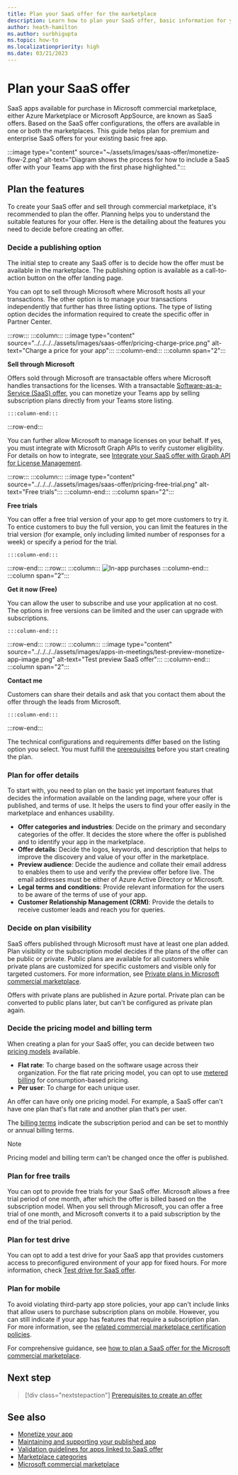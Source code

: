 ```yaml
---
title: Plan your SaaS offer for the marketplace
description: Learn how to plan your SaaS offer, basic information for your plan, and about the features and its functionalities.
author: heath-hamilton
ms.author: surbhigupta
ms.topic: how-to
ms.localizationpriority: high
ms.date: 03/21/2023
---
```


# Plan your SaaS offer

SaaS apps available for purchase in Microsoft commercial marketplace, either Azure Marketplace or Microsoft AppSource, are known as SaaS offers. Based on the SaaS offer configurations, the offers are available in one or both the marketplaces. This guide helps plan for premium and enterprise SaaS offers for your existing basic free app.

:::image type="content" source="~/assets/images/saas-offer/monetize-flow-2.png" alt-text="Diagram shows the process for how to include a SaaS offer with your Teams app with the first phase highlighted.":::

## Plan the features

To create your SaaS offer and sell through commercial marketplace, it's recommended to plan the offer. Planning helps you to understand the suitable features for your offer. Here is the detailing about the features you need to decide before creating an offer.

### Decide a publishing option

The initial step to create any SaaS offer is to decide how the offer must be available in the marketplace. The publishing option is available as a call-to-action button on the offer landing page.

You can opt to sell through Microsoft where Microsoft hosts all your transactions. The other option is to manage your transactions independently that further has three listing options. The type of listing option decides the information required to create the specific offer in Partner Center.

:::row:::
    :::column:::
        :::image type="content" source="../../../../assets/images/saas-offer/pricing-charge-price.png" alt-text="Charge a price for your app":::
    :::column-end:::
    :::column span="2":::

**Sell through Microsoft**

Offers sold through Microsoft are transactable offers where Microsoft handles transactions for the licenses. With a transactable [Software-as-a-Service (SaaS) offer](~/concepts/deploy-and-publish/appsource/prepare/include-saas-offer.md), you can monetize your Teams app by selling subscription plans directly from your Teams store listing.

    :::column-end:::
:::row-end:::

You can further allow Microsoft to manage licenses on your behalf. If yes, you must integrate with Microsoft Graph APIs to verify customer eligibility. For details on how to integrate, see [Integrate your SaaS offer with Graph API for License Management](prerequisites.md#integrate-with-graph-usagerights-api).

:::row:::
    :::column:::
     :::image type="content" source="../../../../assets/images/saas-offer/pricing-free-trial.png" alt-text="Free trials":::
    :::column-end:::
    :::column span="2":::

**Free trials**

You can offer a free trial version of your app to get more customers to try it. To entice customers to buy the full version, you can limit the features in the trial version (for example, only including limited number of responses for a week) or specify a period for the trial.

    :::column-end:::
:::row-end:::
:::row:::
    :::column:::
        ![In-app purchases](~/assets/images/saas-offer/pricing-in-app-purchases.png)
    :::column-end:::
    :::column span="2":::

**Get it now (Free)**

You can allow the user to subscribe and use your application at no cost. The options in free versions can be limited and the user can upgrade with subscriptions.

    :::column-end:::
:::row-end:::
:::row:::
    :::column:::
        :::image type="content" source="../../../../assets/images/apps-in-meetings/test-preview-monetize-app-image.png" alt-text="Test preview SaaS offer":::
    :::column-end:::
    :::column span="2":::

**Contact me**

Customers can share their details and ask that you contact them about the offer through the leads from Microsoft.

    :::column-end:::
:::row-end:::

The technical configurations and requirements differ based on the listing option you select. You must fulfill the [prerequisites](prerequisites.md) before you start creating the plan.

### Plan for offer details

To start with, you need to plan on the basic yet important features that decides the information available on the landing page, where your offer is published, and terms of use. It helps the users to find your offer easily in the marketplace and enhances usability.

* **Offer categories and industries**: Decide on the primary and secondary categories of the offer. It decides the store where the offer is published and to identify your app in the marketplace.
* **Offer details**: Decide the logos, keywords, and description that helps to improve the discovery and value of your offer in the marketplace.
* **Preview audience**: Decide the audience and collate their email address to enables them to use and verify the preview offer before live. The email addresses must be either of Azure Active Directory or Microsoft.
* **Legal terms and conditions**: Provide relevant information for the users to be aware of the terms of use of your app.
* **Customer Relationship Management (CRM)**: Provide the details to receive customer leads and reach you for queries.

### Decide on plan visibility

SaaS offers published through Microsoft must have at least one plan added. Plan visibility or the subscription model decides if the plans of the offer can be public or private. Public plans are available for all customers while private plans are customized for specific customers and visible only for targeted customers. For more information, see [Private plans in Microsoft commercial marketplace](/partner-center/marketplace/private-plans?branch=main).

Offers with private plans are published in Azure portal. Private plan can be converted to public plans later, but can't be configured as private plan again.

### Decide the pricing model and billing term

When creating a plan for your SaaS offer, you can decide between two [pricing models](/partner-center/marketplace/plan-saas-offer?branch=main) available.

* **Flat rate**: To charge based on the software usage across their organization. For the flat rate pricing model, you can opt to use [metered billing](/partner-center/marketplace/plans-pricing?branch=main) for consumption-based pricing.
* **Per user**: To charge for each unique user.

An offer can have only one pricing model. For example, a SaaS offer can't have one plan that's flat rate and another plan that’s per user.

The [billing terms](/partner-center/marketplace/plan-saas-offer?branch=main) indicate the subscription period and can be set to monthly or annual billing terms.

> [!NOTE]
> Pricing model and billing term can’t be changed once the offer is published.

### Plan for free trails

You can opt to provide free trials for your SaaS offer. Microsoft allows a free trial period of one month, after which the offer is billed based on the subscription model. When you sell through Microsoft, you can offer a free trial of one month, and Microsoft converts it to a paid subscription by the end of the trial period.

### Plan for test drive

You can opt to add a test drive for your SaaS app that provides customers access to preconfigured environment of your app for fixed hours. For more information, check [Test drive for SaaS offer](/partner-center/marketplace/create-new-saas-offer).

### Plan for mobile

To avoid violating third-party app store policies, your app can't include links that allow users to purchase subscription plans on mobile. However, you can still indicate if your app has features that require a subscription plan. For more information, see the [related commercial marketplace certification policies](/legal/marketplace/certification-policies).

For comprehensive guidance, see [how to plan a SaaS offer for the Microsoft commercial marketplace](/azure/marketplace/plan-saas-offer).

## Next step

> [!div class="nextstepaction"]
> [Prerequisites to create an offer](prerequisites.md)

## See also

* [Monetize your app](monetize-overview.md)
* [Maintaining and supporting your published app](../post-publish/overview.md)
* [Validation guidelines for apps linked to SaaS offer](teams-store-validation-guidelines.md#apps-linked-to-saas-offer)
* [Marketplace categories](/partner-center/marketplace/marketplace-categories-industries)
* [Microsoft commercial marketplace](/partner-center/marketplace/overview)
